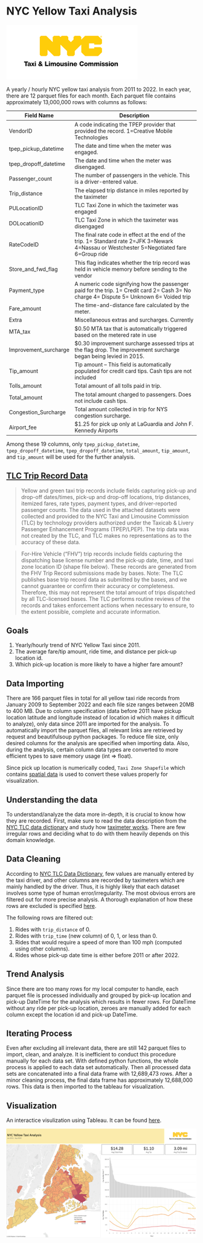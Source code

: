 # NYC Yellow Taxi Analysis

![logo](./viz/nyc-tlc-logo.png)

A yearly / hourly NYC yellow taxi analysis from 2011 to 2022. In each year, there are 12 parquet files for each month. Each parquet file contains approximately 13,000,000 rows with columns as follows:

| Field Name | Description                                                                                                                                     |
| -----------|------------------------------------------------------------------------------------------------------------------------------------------------ |
| VendorID | A code indicating the TPEP provider that provided the record. 1=Creative Mobile Technologies                                                      |
| tpep_pickup_datetime | The date and time when the meter was engaged.                                                                                         |
| tpep_dropoff_datetime|The date and time when the meter was disengaged.                                                                                       |
| Passenger_count|The number of passengers in the vehicle. This is a driver-entered value.                                                                     |
| Trip_distance|The elapsed trip distance in miles reported by the taximeter                                                                                   |
| PULocationID|TLC Taxi Zone in which the taximeter was engaged                                                                                                |
| DOLocationID|TLC Taxi Zone in which the taximeter was disengaged                                                                                             |
| RateCodeID|The final rate code in effect at the end of the trip. 1= Standard rate 2=JFK 3=Newark 4=Nassau or Westchester 5=Negotiated fare 6=Group ride      |
| Store_and_fwd_flag|This flag indicates whether the trip record was held in vehicle memory before sending to the vendor                                       |
| Payment_type|A numeric code signifying how the passenger paid for the trip. 1= Credit card 2= Cash 3= No charge 4= Dispute 5= Unknown 6= Voided trip         |
| Fare_amount|The time-and-distance fare calculated by the meter.                                                                                              |
| Extra|Miscellaneous extras and surcharges. Currently                                                                                                         |
| MTA_tax|$0.50 MTA tax that is automatically triggered based on the metered rate in use                                                                       |
| Improvement_surcharge|$0.30 improvement surcharge assessed trips at the flag drop. The improvement surcharge began being levied in 2015.                     |
| Tip_amount|Tip amount – This field is automatically populated for credit card tips. Cash tips are not included                                               |
| Tolls_amount|Total amount of all tolls paid in trip.                                                                                                         |
| Total_amount|The total amount charged to passengers. Does not include cash tips.                                                                             |
| Congestion_Surcharge|Total amount collected in trip for NYS congestion surcharge.                                                                            |
| Airport_fee|$1.25 for pick up only at LaGuardia and John F. Kennedy Airports                                                                                 |

Among these 19 columns, only `tpep_pickup_datetime`, `tpep_dropoff_datetime`, `tpep_dropoff_datetime`, `total_amount`, `tip_amount`, and `tip_amount` will be used for the further analysis.

## [TLC Trip Record Data](https://www.nyc.gov/site/tlc/about/tlc-trip-record-data.page)

> Yellow and green taxi trip records include fields capturing pick-up and drop-off dates/times, pick-up and drop-off locations, trip distances, itemized fares, rate types, payment types, and driver-reported passenger counts. The data used in the attached datasets were collected and provided to the NYC Taxi and Limousine Commission (TLC) by technology providers authorized under the Taxicab & Livery Passenger Enhancement Programs (TPEP/LPEP). The trip data was not created by the TLC, and TLC makes no representations as to the accuracy of these data.

> For-Hire Vehicle (“FHV”) trip records include fields capturing the dispatching base license number and the pick-up date, time, and taxi zone location ID (shape file below). These records are generated from the FHV Trip Record submissions made by bases. Note: The TLC publishes base trip record data as submitted by the bases, and we cannot guarantee or confirm their accuracy or completeness. Therefore, this may not represent the total amount of trips dispatched by all TLC-licensed bases. The TLC performs routine reviews of the records and takes enforcement actions when necessary to ensure, to the extent possible, complete and accurate information.

## Goals

1. Yearly/hourly trend of NYC Yellow Taxi since 2011.
2. The average fare/tip amount, ride time, and distance per pick-up location id.
3. Which pick-up location is more likely to have a higher fare amount?

## Data Importing

There are 166 parquet files in total for all yellow taxi ride records from January 2009 to September 2022 and each file size ranges between 20MB to 400 MB. Due to column specification (data before 2011 have pickup location latitude and longitude instead of location id which makes it difficult to analyze), only data since 2011 are imported for the analysis. To automatically import the parquet files, all relevant links are retrieved by request and beautifulsoup python packages. To reduce file size, only desired columns for the analysis are specified when importing data. Also, during the analysis, certain column data types are converted to more efficient types to save memory usage (int => float). 

Since pick up location is numerically coded, `Taxi Zone Shapefile` which contains [spatial data](https://d37ci6vzurychx.cloudfront.net/misc/taxi_zones.zip) is used to convert these values properly for visualization.

## Understanding the data

To understand/analyze the data more in-depth, it is crucial to know how they are recorded. First, make sure to read the data description from the [NYC TLC data dictionary](https://www.nyc.gov/assets/tlc/downloads/pdf/data_dictionary_trip_records_yellow.pdf)
and study how [taximeter works](https://www.staxi.nl/en/how-taximeters-work/#:~:text=How%20a%20taximeter%20works,taxi%20travels%20a%20certain%20distance.). There are few irregular rows and deciding what to do with them heavily depends on this domain knowledge. 

## Data Cleaning

According to [NYC TLC Data Dictionary](https://www.nyc.gov/assets/tlc/downloads/pdf/data_dictionary_trip_records_yellow.pdf), few values are manually entered by the taxi driver, and other columns are recorded by taximeters which are mainly handled by the driver. Thus, it is highly likely that each dataset involves some type of human error/irregularity. The most obvious errors are filtered out for more precise analysis. A thorough explanation of how these rows are excluded is specified [here](./preprocess.ipynb).

The following rows are filtered out:

1. Rides with `trip_distance` of 0.
2. Rides with `trip_time` (new column) of 0, 1, or less than 0.
3. Rides that would require a speed of more than 100 mph (computed using other columns).
4. Rides whose pick-up date time is either before 2011 or after 2022.

## Trend Analysis

Since there are too many rows for my local computer to handle, each parquet file is processed individually and grouped by pick-up location and pick-up DateTime for the analysis which results in fewer rows. For DateTime without any ride per pick-up location, zeroes are manually added for each column except the location id and pick-up DateTime.

## Iterating Process

Even after excluding all irrelevant data, there are still 142 parquet files to import, clean, and analyze. It is inefficient to conduct this procedure manually for each data set. With defined python functions, the whole process is applied to each data set automatically. Then all processed data sets are concatenated into a final data frame with 12,689,473 rows. After a minor cleaning process, the final data frame has approximately 12,688,000 rows. This data is then imported to the tableau for visualization.

## Visualization

An interactice visulization using Tableau. It can be found [here](https://public.tableau.com/app/profile/junhyeok.park/viz/NYCYellowTaxi_16721581629340/NYCTraffic).

![viz-1](./viz/viz-1.png)